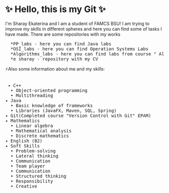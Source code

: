 # ✨ Hello, this is my Git ✨
I'm  Sharay Ekaterina and I am a student of FAMCS BSU!
I am trying to improve my skills in different spheres and here you can find some of tasks I have made. There are some repositories with my works

<pre>
  *PP_labs - here you can find Java labs
  *OSI_labs - here you can find Operation Systems Labs
  *Algorithms_labs - here you can find labs from course " Algorithms and Data Structure " BSU
  *e_sharay - repository with my CV
</pre>

⚡Also some information about me and my skills:
<pre>
 
 ✦ C++
  • Object-oriented programming
  • Multithreading
✦ Java
  • Basic knowledge of frameworks 
  • Libraries (JavaFX, Maven, SQL, Spring)
✦ Git(Completed course "Version Control with Git" EPAM)
✦ Mathematics
  • Linear algebra
  • Mathematical analysis
  • Discrete mathematics
✦ English (B2)
✦ Soft Skills
  • Problem-solving
  • Lateral thinking
  • Communication
  • Team player
  • Communication
  • Structured thinking
  • Responsibility
  • Creative
</pre>



<!--
**ekaterinasharay7/ekaterinasharay7** is a ✨ _special_ ✨ repository because its `README.md` (this file) appears on your GitHub profile.

Here are some ideas to get you started:

- 🔭 I’m currently working on ...
- 🌱 I’m currently learning ...
- 👯 I’m looking to collaborate on ...
- 🤔 I’m looking for help with ...
- 💬 Ask me about ...
- 📫 How to reach me: ...
- 😄 Pronouns: ...
- ⚡ Fun fact: ...
-->
